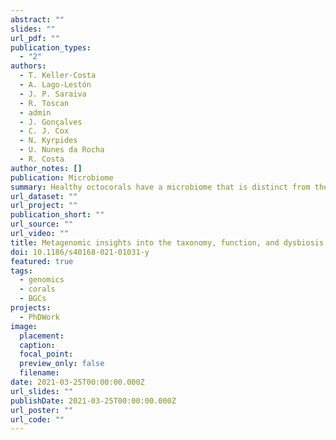 ```yaml
---
abstract: ""
slides: ""
url_pdf: ""
publication_types:
  - "2"
authors:
  - T. Keller-Costa
  - A. Lago-Lestón
  - J. P. Saraiva
  - R. Toscan
  - admin
  - J. Gonçalves
  - C. J. Cox
  - N. Kyrpides
  - U. Nunes da Rocha 
  - R. Costa 
author_notes: []
publication: Microbiome
summary: Healthy octocorals have a microbiome that is distinct from the surrounding environment, host genus-specific and defined by so-far uncultured groups of bacteria In contrast, the microbiome of necrotic coral tissue shows large shifts in its community structure compared to healthy tissue and is colonized by seawater bacteria. Functional analysis showed that healthy corals were enriched in microbial genes associated with antiviral defense, host symbiosis recognition, micronutrient acquisition and heat-stress response. This was the first study to apply primer-less, metagenomic sequencing to octocorals which allowed researchers to identify so-far uncultured, likely obligate symbionts as the core members of the octocoral microbiome. These results can be used to guide future studies into coral reef conservation and microbiome therapies for octocorals.
url_dataset: ""
url_project: ""
publication_short: ""
url_source: ""
url_video: ""
title: Metagenomic insights into the taxonomy, function, and dysbiosis of prokaryotic communities in octocorals
doi: 10.1186/s40168-021-01031-y
featured: true
tags:
  - genomics
  - corals
  - BGCs
projects:
  - PhDWork
image:
  placement: 
  caption: 
  focal_point:
  preview_only: false
  filename: 
date: 2021-03-25T00:00:00.000Z
url_slides: ""
publishDate: 2021-03-25T00:00:00.000Z
url_poster: ""
url_code: ""
---
```

